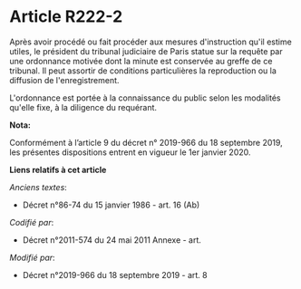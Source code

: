 # Article R222-2

Après avoir procédé ou fait procéder aux mesures d'instruction qu'il estime utiles, le président du   tribunal judiciaire de
Paris statue sur la requête par une ordonnance motivée dont la minute est conservée au greffe de ce tribunal. Il peut
assortir de conditions particulières la reproduction ou la diffusion de l'enregistrement. 

L'ordonnance est portée à la connaissance du public selon les modalités qu'elle fixe, à la diligence du requérant.

**Nota:**

Conformément à l’article 9 du décret n° 2019-966 du 18 septembre 2019, les présentes dispositions entrent en vigueur le 1er
janvier 2020.

**Liens relatifs à cet article**

_Anciens textes_:

  - Décret n°86-74 du 15 janvier 1986 - art. 16 (Ab)

_Codifié par_:

  - Décret n°2011-574 du 24 mai 2011 Annexe - art.

_Modifié par_:

  - Décret n°2019-966 du 18 septembre 2019 - art. 8
